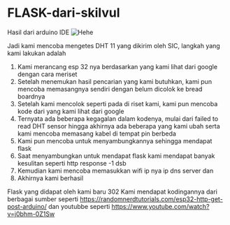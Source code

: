 # FLASK-dari-skilvul

Hasil dari arduino IDE 
![Hehe](https://github.com/XenoOnLearning/FLASK-dari-skilvul/assets/171406929/b9f0b438-7212-493d-9012-57fc3be51a73)

Jadi kami mencoba mengetes DHT 11 yang dikirim oleh SIC, langkah yang kami lakukan adalah
1. Kami merancang esp 32 nya berdasarkan yang kami lihat dari google dengan cara meriset
2. Setelah menemukan hasil pencarian yang kami butuhkan, kami pun mencoba memasangnya sendiri dengan belum dicolok ke bread boardnya
3. Setelah kami mencolok seperti pada di riset kami, kami pun mencoba kode dari yang kami lihat dari google
4. Ternyata ada beberapa kegagalan dalam kodenya, mulai dari failed to read DHT sensor hingga akhirnya ada beberapa yang kami ubah serta kami mencoba memasang kabel di tempat pin berbeda
5. Kami pun mencoba untuk menyambungkannya sehingga mendapat flask
6. Saat menyambungkan untuk mendapat flask kami mendapat banyak kesulitan seperti http response -1 dsb
7. Kemudian kami mencoba memasukkan wifi ip nya ip dns server dan
8. Akhirnya kami berhasil

Flask yang didapat oleh kami baru 302
Kami mendapat kodingannya dari berbagai sumber seperti https://randomnerdtutorials.com/esp32-http-get-post-arduino/ dan youtubbe seperti https://www.youtube.com/watch?v=j0bhm-0Z1Sw

